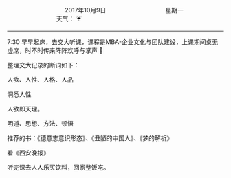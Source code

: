 &nbsp;&nbsp;&nbsp;&nbsp;&nbsp;&nbsp;&nbsp;&nbsp;&nbsp;&nbsp;&nbsp;&nbsp;&nbsp;&nbsp;&nbsp;&nbsp;&nbsp;&nbsp;
&nbsp;&nbsp;&nbsp;&nbsp;&nbsp;&nbsp;&nbsp;&nbsp;&nbsp;&nbsp;&nbsp;&nbsp;&nbsp;&nbsp;           2017年10月9日
&nbsp;&nbsp;&nbsp;&nbsp;&nbsp;&nbsp;&nbsp;&nbsp;&nbsp;&nbsp;&nbsp;&nbsp;&nbsp;&nbsp;&nbsp;&nbsp;&nbsp;&nbsp;
&nbsp;&nbsp;&nbsp;&nbsp;&nbsp;&nbsp;&nbsp;&nbsp;&nbsp;&nbsp;&nbsp;&nbsp;&nbsp;&nbsp;                星期一
&nbsp;&nbsp;&nbsp;&nbsp;&nbsp;&nbsp;&nbsp;&nbsp;&nbsp;&nbsp;&nbsp;&nbsp;&nbsp;&nbsp;&nbsp;&nbsp;&nbsp;&nbsp;
&nbsp;&nbsp;&nbsp;&nbsp;&nbsp;&nbsp;&nbsp;&nbsp;&nbsp;&nbsp;&nbsp;&nbsp;&nbsp;&nbsp;&nbsp;&nbsp;&nbsp;&nbsp;
&nbsp;&nbsp;&nbsp;&nbsp;&nbsp;&nbsp;&nbsp;&nbsp;&nbsp;                                       天气： :umbrella:
***    

7:30 早早起床，去交大听课，课程是MBA-企业文化与团队建设，上课期间桌无虚席，时不时传来阵阵欢呼与掌声 :clap:

整理交大记录的断词如下：

人欲、人性、人格、人品

洞悉人性

人欲即天理。

明道、思想、方法、顿悟

推荐的书：《德意志意识形态》、《丑陋的中国人》、《梦的解析》

看《西安晚报》

听完课去人人乐买饮料，回家整饭吃。



